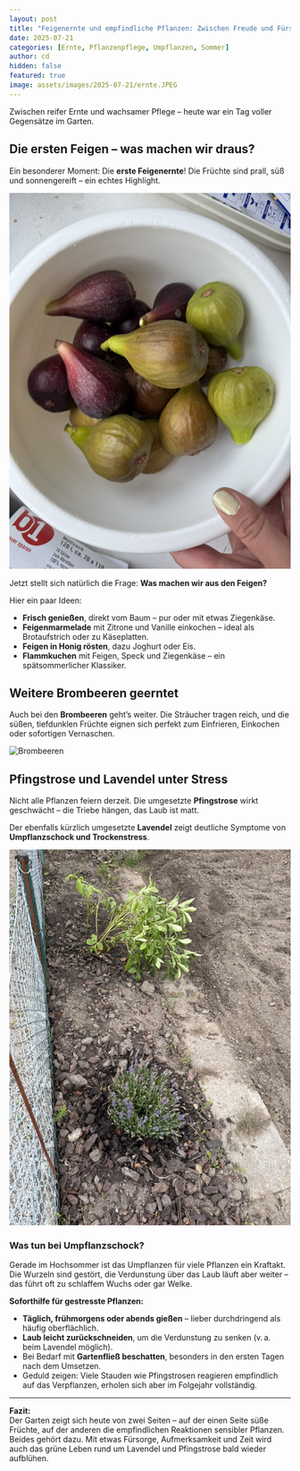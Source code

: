 ```yaml
---
layout: post
title: "Feigenernte und empfindliche Pflanzen: Zwischen Freude und Fürsorge"
date: 2025-07-21
categories: [Ernte, Pflanzenpflege, Umpflanzen, Sommer]
author: cd
hidden: false
featured: true
image: assets/images/2025-07-21/ernte.JPEG
---
```


Zwischen reifer Ernte und wachsamer Pflege – heute war ein Tag voller Gegensätze im Garten.

## Die ersten Feigen – was machen wir draus?

Ein besonderer Moment: Die **erste Feigenernte**! Die Früchte sind prall, süß und sonnengereift – ein echtes Highlight.

![Feigen](/assets/images/2025-07-21/feigen.JPEG)

Jetzt stellt sich natürlich die Frage: **Was machen wir aus den Feigen?**

Hier ein paar Ideen:

- **Frisch genießen**, direkt vom Baum – pur oder mit etwas Ziegenkäse.
- **Feigenmarmelade** mit Zitrone und Vanille einkochen – ideal als Brotaufstrich oder zu Käseplatten.
- **Feigen in Honig rösten**, dazu Joghurt oder Eis.
- **Flammkuchen** mit Feigen, Speck und Ziegenkäse – ein spätsommerlicher Klassiker.

## Weitere Brombeeren geerntet

Auch bei den **Brombeeren** geht’s weiter. Die Sträucher tragen reich, und die süßen, tiefdunklen Früchte eignen sich perfekt zum Einfrieren, Einkochen oder sofortigen Vernaschen.

![Brombeeren](/assets/images/2025-07-21/brombeeren.JPEG)

## Pfingstrose und Lavendel unter Stress

Nicht alle Pflanzen feiern derzeit. Die umgesetzte **Pfingstrose** wirkt geschwächt – die Triebe hängen, das Laub ist matt.

Der ebenfalls kürzlich umgesetzte **Lavendel** zeigt deutliche Symptome von **Umpflanzschock und Trockenstress**.

![Umpflanzschock](/assets/images/2025-07-21/umgesetzt_platt.JPEG)

### Was tun bei Umpflanzschock?

Gerade im Hochsommer ist das Umpflanzen für viele Pflanzen ein Kraftakt. Die Wurzeln sind gestört, die Verdunstung über das Laub läuft aber weiter – das führt oft zu schlaffem Wuchs oder gar Welke.

**Soforthilfe für gestresste Pflanzen:**

- **Täglich, frühmorgens oder abends gießen** – lieber durchdringend als häufig oberflächlich.
- **Laub leicht zurückschneiden**, um die Verdunstung zu senken (v. a. beim Lavendel möglich).
- Bei Bedarf mit **Gartenfließ beschatten**, besonders in den ersten Tagen nach dem Umsetzen.
- Geduld zeigen: Viele Stauden wie Pfingstrosen reagieren empfindlich auf das Verpflanzen, erholen sich aber im Folgejahr vollständig.

---

**Fazit:**  
Der Garten zeigt sich heute von zwei Seiten – auf der einen Seite süße Früchte, auf der anderen die empfindlichen Reaktionen sensibler Pflanzen. Beides gehört dazu. Mit etwas Fürsorge, Aufmerksamkeit und Zeit wird auch das grüne Leben rund um Lavendel und Pfingstrose bald wieder aufblühen.
